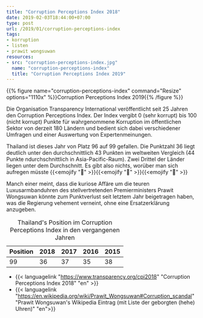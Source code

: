 ```yaml
---
title: "Corruption Perceptions Index 2018"
date: 2019-02-03T18:44:00+07:00
type: post
url: /2019/01/corruption-perceptions-index
tags:
- korruption
- listen
- prawit wongsuwan
resources:
- src: "corruption-perceptions-index.jpg"
  name: "corruption-perceptions-index"
  title: "Corruption Perceptions Index 2019"
---
```


{{% figure name="corruption-perceptions-index" command="Resize" options="1110x" %}}Corruption Perceptions Index 2019{{% /figure %}}

Die Organisation Transparency International ver&ouml;ffentlicht seit 25 Jahren den Corruption Perceptions Index. Der Index vergibt 0 (sehr korrupt) bis 100 (nicht korrupt) Punkte f&uuml;r wahrgenommene Korruption im &ouml;ffentlichen Sektor von derzeit 180 L&auml;ndern und bedient sich dabei verschiedener Umfragen und einer Auswertung von Expertenmeinungen. 

Thailand ist dieses Jahr von Platz 96 auf 99 gefallen. Die Punktzahl 36 liegt deutlich unter den durchschnittlich 43 Punkten im weltweiten Vergleich (44 Punkte ndurchschnittlich in Asia-Pacific-Raum). Zwei Drittel der L&auml;nder liegen unter dem Durchschnitt. Es gibt also nichts, wor&uuml;ber man sich aufregen m&uuml;sste {{<emojify ":see_no_evil:" >}}{{<emojify ":hear_no_evil:" >}}{{<emojify ":speak_no_evil:" >}}

Manch einer meint, dass die kuriose Aff&auml;re um die teuren Luxusarmbanduhren des stellvertretenden Premierministers Prawit Wongsuwan k&ouml;nnte zum Punktverlust seit letztem Jahr beigetragen haben, was die Regierung vehement verneint, ohne eine Ersatzerkl&auml;rung anzugeben.

<table class="table table-sm table-bordered">
<caption>Thailand's Position im Corruption Perceptions Index in den vergangenen Jahren</caption>
<thead class="thead-dark">
	<tr>
		<th class="text-center">Position</th>
		<th class="text-center">2018</th>
		<th class="text-center">2017</th>
		<th class="text-center">2016</th>
		<th class="text-center">2015</th>
	</tr>
</thead>
<tbody>
	<tr>
		<td class="text-center">99</td>
		<td class="text-center">36</td>
		<td class="text-center">37</td>
		<td class="text-center">35</td>
		<td class="text-center">38</td>
	</tr>
</tbody>
</table>

- {{< languagelink "https://www.transparency.org/cpi2018" "Corruption Perceptions Index 2018" "en" >}}
- {{< languagelink "https://en.wikipedia.org/wiki/Prawit_Wongsuwan#Corruption_scandal" "Prawit Wongsuwan's Wikipedia Eintrag (mit Liste der geborgten (hehe) Uhren)" "en">}}